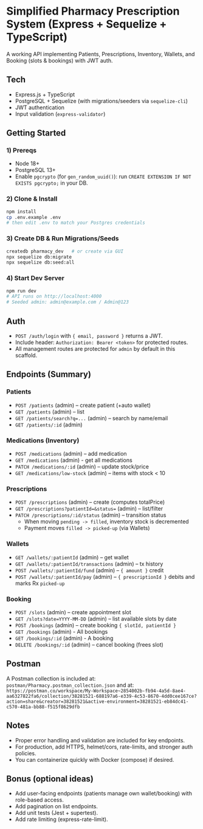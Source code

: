 # Simplified Pharmacy Prescription System (Express + Sequelize + TypeScript)

A working API implementing Patients, Prescriptions, Inventory, Wallets, and Booking (slots & bookings) with JWT auth.

## Tech
- Express.js + TypeScript
- PostgreSQL + Sequelize (with migrations/seeders via `sequelize-cli`)
- JWT authentication
- Input validation (`express-validator`)

## Getting Started

### 1) Prereqs
- Node 18+
- PostgreSQL 13+
- Enable `pgcrypto` (for `gen_random_uuid()`): run `CREATE EXTENSION IF NOT EXISTS pgcrypto;` in your DB.

### 2) Clone & Install
```bash
npm install
cp .env.example .env
# then edit .env to match your Postgres credentials
```

### 3) Create DB & Run Migrations/Seeds
```bash
createdb pharmacy_dev   # or create via GUI
npx sequelize db:migrate
npx sequelize db:seed:all
```

### 4) Start Dev Server
```bash
npm run dev
# API runs on http://localhost:4000
# Seeded admin: admin@example.com / Admin@123
```

## Auth
- `POST /auth/login` with `{ email, password }` returns a JWT.
- Include header: `Authorization: Bearer <token>` for protected routes.
- All management routes are protected for `admin` by default in this scaffold.

## Endpoints (Summary)

### Patients
- `POST /patients` (admin) – create patient (+auto wallet)
- `GET /patients` (admin) – list
- `GET /patients/search?q=...` (admin) – search by name/email
- `GET /patients/:id` (admin)

### Medications (Inventory)
- `POST /medications` (admin) – add medication
- `GET /medications` (admin) - get all medications
- `PATCH /medications/:id` (admin) – update stock/price
- `GET /medications/low-stock` (admin) – items with stock < 10

### Prescriptions
- `POST /prescriptions` (admin) – create (computes totalPrice)
- `GET /prescriptions?patientId=&status=` (admin) – list/filter
- `PATCH /prescriptions/:id/status` (admin) – transition status
  - When moving `pending -> filled`, inventory stock is decremented
  - Payment moves `filled -> picked-up` (via Wallets)

### Wallets
- `GET /wallets/:patientId` (admin) – get wallet
- `GET /wallets/:patientId/transactions` (admin) – tx history
- `POST /wallets/:patientId/fund` (admin) – `{ amount }` credit
- `POST /wallets/:patientId/pay` (admin) – `{ prescriptionId }` debits and marks Rx `picked-up`

### Booking
- `POST /slots` (admin) – create appointment slot
- `GET /slots?date=YYYY-MM-DD` (admin) – list available slots by date
- `POST /bookings` (admin) – create booking `{ slotId, patientId }`
- `GET /bookings` (admin) - All bookings
- `GET /bookings/:id` (admin) - A booking
- `DELETE /bookings/:id` (admin) – cancel booking (frees slot)

## Postman
A Postman collection is included at: `postman/Pharmacy.postman_collection.json` and at: `https://postman.co/workspace/My-Workspace~2854002b-fb94-4a5d-8ae4-aa6327822fa6/collection/38281521-688197a6-e339-4c53-8670-4dd0cee167ce?action=share&creator=38281521&active-environment=38281521-eb84dc41-c570-481a-bb88-f515f8629dfb`

## Notes
- Proper error handling and validation are included for key endpoints.
- For production, add HTTPS, helmet/cors, rate-limits, and stronger auth policies.
- You can containerize quickly with Docker (compose) if desired.

## Bonus (optional ideas)
- Add user-facing endpoints (patients manage own wallet/booking) with role-based access.
- Add pagination on list endpoints.
- Add unit tests (Jest + supertest).
- Add rate limiting (express-rate-limit).
